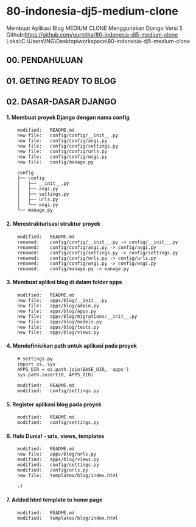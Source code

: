 # 80-indonesia-dj5-medium-clone
Membuat Aplikasi Blog MEDIUM CLONE Menggunakan Django Versi 5
Github:https://github.com/gurnitha/80-indonesia-dj5-medium-clone
Lokal:C:\Users\ING\Desktop\workspace\80-indonesia-dj5-medium-clone


## 00. PENDAHULUAN

## 01. GETING READY TO BLOG

## 02. DASAR-DASAR DJANGO

#### 1. Membuat proyek Django dengan nama config

        modified:   README.md
        new file:   config/config/__init__.py
        new file:   config/config/asgi.py
        new file:   config/config/settings.py
        new file:   config/config/urls.py
        new file:   config/config/wsgi.py
        new file:   config/manage.py

        config
        ├── config
        │   ├── __init__.py
        │   ├── asgi.py
        │   ├── settings.py
        │   ├── urls.py
        │   └── wsgi.py
        └── manage.py

#### 2. Merestrukturisasi struktur proyek

        modified:   README.md
        renamed:    config/config/__init__.py -> config/__init__.py
        renamed:    config/config/asgi.py -> config/asgi.py
        renamed:    config/config/settings.py -> config/settings.py
        renamed:    config/config/urls.py -> config/urls.py
        renamed:    config/config/wsgi.py -> config/wsgi.py
        renamed:    config/manage.py -> manage.py

#### 3. Membuat apliksi blog di dalam folder apps

        modified:   README.md
        new file:   apps/blog/__init__.py
        new file:   apps/blog/admin.py
        new file:   apps/blog/apps.py
        new file:   apps/blog/migrations/__init__.py
        new file:   apps/blog/models.py
        new file:   apps/blog/tests.py
        new file:   apps/blog/views.py

#### 4. Mendefinisikan path untuk aplikasi pada proyek

        # settings.py
        import os, sys
        APPS_DIR = os.path.join(BASE_DIR, 'apps')
        sys.path.insert(0, APPS_DIR)

        modified:   README.md
        modified:   config/settings.py

#### 5. Register aplikasi blog pada proyek

        modified:   README.md
        modified:   config/settings.py

#### 6. Halo Dunia! - urls, views, templates

        modified:   README.md
        new file:   apps/blog/urls.py
        modified:   apps/blog/views.py
        modified:   config/settings.py
        modified:   config/urls.py
        new file:   templates/blog/index.html

        :)

#### 7. Added html template to home page

        modified:   README.md
        modified:   templates/blog/index.html